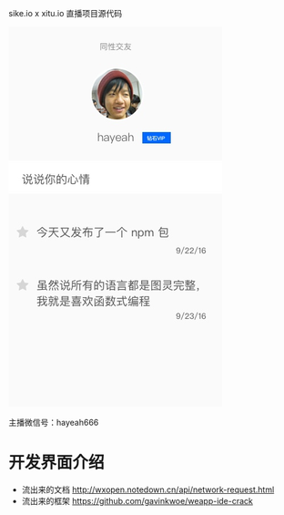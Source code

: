 
sike.io x xitu.io 直播项目源代码

![](github-friends.jpg)

主播微信号：hayeah666

# 开发界面介绍

+ 流出来的文档 http://wxopen.notedown.cn/api/network-request.html
+ 流出来的框架 https://github.com/gavinkwoe/weapp-ide-crack
